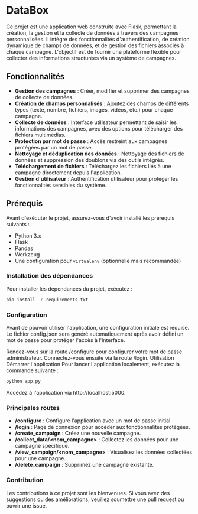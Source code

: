 # DataBox

Ce projet est une application web construite avec Flask, permettant la création, la gestion et la collecte de données à travers des campagnes personnalisées. Il intègre des fonctionnalités d'authentification, de création dynamique de champs de données, et de gestion des fichiers associés à chaque campagne. L'objectif est de fournir une plateforme flexible pour collecter des informations structurées via un système de campagnes.

## Fonctionnalités

- **Gestion des campagnes** : Créer, modifier et supprimer des campagnes de collecte de données.
- **Création de champs personnalisés** : Ajoutez des champs de différents types (texte, nombre, fichiers, images, vidéos, etc.) pour chaque campagne.
- **Collecte de données** : Interface utilisateur permettant de saisir les informations des campagnes, avec des options pour télécharger des fichiers multimédias.
- **Protection par mot de passe** : Accès restreint aux campagnes protégées par un mot de passe.
- **Nettoyage et déduplication des données** : Nettoyage des fichiers de données et suppression des doublons via des outils intégrés.
- **Téléchargement de fichiers** : Téléchargez les fichiers liés à une campagne directement depuis l'application.
- **Gestion d'utilisateur** : Authentification utilisateur pour protéger les fonctionnalités sensibles du système.

## Prérequis

Avant d'exécuter le projet, assurez-vous d'avoir installé les prérequis suivants :

- Python 3.x
- Flask
- Pandas
- Werkzeug
- Une configuration pour `virtualenv` (optionnelle mais recommandée)

### Installation des dépendances

Pour installer les dépendances du projet, exécutez :

```bash
pip install -r requirements.txt
 ```
### Configuration
Avant de pouvoir utiliser l'application, une configuration initiale est requise. Le fichier config.json sera généré automatiquement après avoir défini un mot de passe pour protéger l'accès à l'interface.

Rendez-vous sur la route /configure pour configurer votre mot de passe administrateur.
Connectez-vous ensuite via la route /login.
Utilisation
Démarrer l'application
Pour lancer l'application localement, exécutez la commande suivante :

```bash
python app.py
```
Accédez à l'application via http://localhost:5000.

### Principales routes
- **/configure** : Configure l'application avec un mot de passe initial.
- **/login** : Page de connexion pour accéder aux fonctionnalités protégées.
- **/create_campaign** : Créez une nouvelle campagne.
- **/collect_data/<nom_campagne>** : Collectez les données pour une campagne spécifique.
- **/view_campaign/<nom_campagne>** : Visualisez les données collectées pour une campagne.
- **/delete_campaign** : Supprimez une campagne existante.

### Contribution
Les contributions à ce projet sont les bienvenues. Si vous avez des suggestions ou des améliorations, veuillez soumettre une pull request ou ouvrir une issue.


